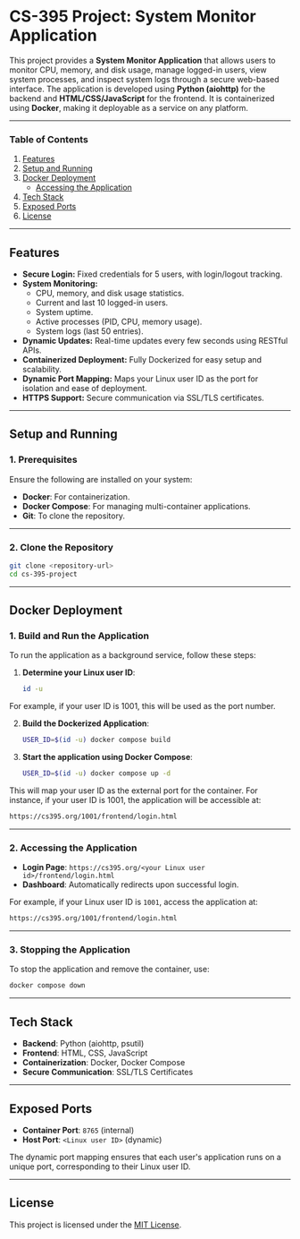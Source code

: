# CS-395 Project: System Monitor Application

This project provides a **System Monitor Application** that allows users to monitor CPU, memory, and disk usage, manage logged-in users, view system processes, and inspect system logs through a secure web-based interface. The application is developed using **Python (aiohttp)** for the backend and **HTML/CSS/JavaScript** for the frontend. It is containerized using **Docker**, making it deployable as a service on any platform.

---

### Table of Contents

1. [Features](#features)  
2. [Setup and Running](#setup-and-running)  
3. [Docker Deployment](#docker-deployment)  
   - [Accessing the Application](#accessing-the-application)    
4. [Tech Stack](#tech-stack)
5. [Exposed Ports](#exposed-ports)   
6. [License](#license)  

---

## Features

- **Secure Login:** Fixed credentials for 5 users, with login/logout tracking.
- **System Monitoring:**
  - CPU, memory, and disk usage statistics.
  - Current and last 10 logged-in users.
  - System uptime.
  - Active processes (PID, CPU, memory usage).
  - System logs (last 50 entries).
- **Dynamic Updates:** Real-time updates every few seconds using RESTful APIs.
- **Containerized Deployment:** Fully Dockerized for easy setup and scalability.
- **Dynamic Port Mapping:** Maps your Linux user ID as the port for isolation and ease of deployment.
- **HTTPS Support:** Secure communication via SSL/TLS certificates.

---

## Setup and Running

### 1. Prerequisites

Ensure the following are installed on your system:

- **Docker**: For containerization.
- **Docker Compose**: For managing multi-container applications.
- **Git**: To clone the repository.

---

### 2. Clone the Repository

```bash
git clone <repository-url>
cd cs-395-project

```
---

## Docker Deployment

### 1. Build and Run the Application

To run the application as a background service, follow these steps:

1. **Determine your Linux user ID**:
   ```bash
   id -u
   
   ```
For example, if your user ID is 1001, this will be used as the port number.

2. **Build the Dockerized Application**:
   ```bash
   USER_ID=$(id -u) docker compose build

   ```

2. **Start the application using Docker Compose**:
   ```bash
   USER_ID=$(id -u) docker compose up -d

   ```
This will map your user ID as the external port for the container. For instance, if your user ID is 1001, the application will be accessible at:

   ```bash
   https://cs395.org/1001/frontend/login.html

   ```

---

### 2. Accessing the Application

- **Login Page**: `https://cs395.org/<your Linux user id>/frontend/login.html`
- **Dashboard**: Automatically redirects upon successful login.

For example, if your Linux user ID is `1001`, access the application at:

   ```bash
   https://cs395.org/1001/frontend/login.html

   ```

---

### 3. Stopping the Application

To stop the application and remove the container, use:

   ```bash
   docker compose down

   ```

---

## Tech Stack

- **Backend**: Python (aiohttp, psutil)
- **Frontend**: HTML, CSS, JavaScript
- **Containerization**: Docker, Docker Compose
- **Secure Communication**: SSL/TLS Certificates

---

## Exposed Ports

- **Container Port**: `8765` (internal)
- **Host Port**: `<Linux user ID>` (dynamic)

The dynamic port mapping ensures that each user's application runs on a unique port, corresponding to their Linux user ID.

---

## License

This project is licensed under the [MIT License](LICENSE).
